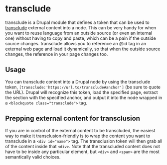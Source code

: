 # transclude
transclude is a Drupal module that defines a token that can be used to [transclude](https://en.wikipedia.org/wiki/Transclusion) external content into a node. This can be very handy for when you want to reuse language from an outside source (or even an internal one) without having to copy and paste, which can be a pain if the outside source changes. transclude allows you to reference an @id tag in an external web page and load it dynamically, so that when the outside source changes, the reference in your page changes too.

## Usage
You can transclude content into a Drupal node by using the transclude token, `[transclude:'https://url.to/transclude#anchor']` (be sure to quote the URL). Drupal will recognize this token, load the specified page, extract the section with the specified anchor, and output it into the node wrapped in a `<blockquote class="transclude">` tag.

## Prepping external content for transclusion
If you are in control of the external content to be transcluded, the easiest way to make it transclusion-friendly is to wrap the content you want to transclude in a `<div id="name">` tag. The transclusion token will then grab all of the content inside that `<div>`. Note that the transcluded content does not have to be inside any particular element, but `<div>` and `<span>` are the most semantically valid choices.
